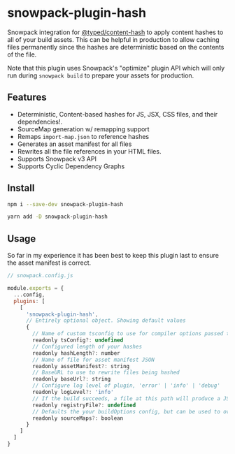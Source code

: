 # snowpack-plugin-hash

Snowpack integration for [@typed/content-hash](https://github.com/TylorS/typed-content-hash) to apply content hashes to all of your build assets. This can be helpful in production to allow caching files permanently since the hashes are deterministic based on the contents of the file.

Note that this plugin uses Snowpack's "optimize" plugin API which will only run during `snowpack build` to prepare your assets for production.

## Features

- Deterministic, Content-based hashes for JS, JSX, CSS files, and their dependencies!.
- SourceMap generation w/ remapping support
- Remaps `import-map.json` to reference hashes
- Generates an asset manifest for all files
- Rewrites all the file references in your HTML files.
- Supports Snowpack v3 API
- Supports Cyclic Dependency Graphs

## Install

```sh
npm i --save-dev snowpack-plugin-hash

yarn add -D snowpack-plugin-hash
```

## Usage

So far in my experience it has been best to keep this plugin last to ensure the asset manifest is correct.

```js
// snowpack.config.js

module.exports = {
  ...config,
  plugins: [
    [
      'snowpack-plugin-hash',
      // Entirely optional object. Showing default values
      { 
        // Name of custom tsconfig to use for compiler options passed to TypeScript compiler
        readonly tsConfig?: undefined
        // Configured length of your hashes
        readonly hashLength?: number
        // Name of file for asset manifest JSON
        readonly assetManifest?: string
        // BaseURL to use to rewrite files being hashed
        readonly baseUrl?: string
        // Configure log level of plugin, 'error' | 'info' | 'debug'
        readonly logLevel?: 'info'
        // If the build succeeds, a file at this path will produce a JSON representing the AST generated
        readonly registryFile?: undefined 
        // Defaults the your buildOptions config, but can be used to override.
        readonly sourceMaps?: boolean
      }
    ]
  ]
}
```
